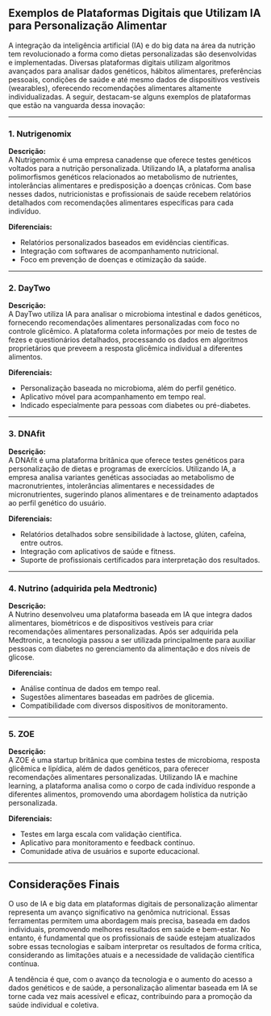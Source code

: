 
## Exemplos de Plataformas Digitais que Utilizam IA para Personalização Alimentar

A integração da inteligência artificial (IA) e do big data na área da nutrição tem revolucionado a forma como dietas personalizadas são desenvolvidas e implementadas. Diversas plataformas digitais utilizam algoritmos avançados para analisar dados genéticos, hábitos alimentares, preferências pessoais, condições de saúde e até mesmo dados de dispositivos vestíveis (wearables), oferecendo recomendações alimentares altamente individualizadas. A seguir, destacam-se alguns exemplos de plataformas que estão na vanguarda dessa inovação:

---

### 1. **Nutrigenomix**

**Descrição:**  
A Nutrigenomix é uma empresa canadense que oferece testes genéticos voltados para a nutrição personalizada. Utilizando IA, a plataforma analisa polimorfismos genéticos relacionados ao metabolismo de nutrientes, intolerâncias alimentares e predisposição a doenças crônicas. Com base nesses dados, nutricionistas e profissionais de saúde recebem relatórios detalhados com recomendações alimentares específicas para cada indivíduo.

**Diferenciais:**
- Relatórios personalizados baseados em evidências científicas.
- Integração com softwares de acompanhamento nutricional.
- Foco em prevenção de doenças e otimização da saúde.

---

### 2. **DayTwo**

**Descrição:**  
A DayTwo utiliza IA para analisar o microbioma intestinal e dados genéticos, fornecendo recomendações alimentares personalizadas com foco no controle glicêmico. A plataforma coleta informações por meio de testes de fezes e questionários detalhados, processando os dados em algoritmos proprietários que preveem a resposta glicêmica individual a diferentes alimentos.

**Diferenciais:**
- Personalização baseada no microbioma, além do perfil genético.
- Aplicativo móvel para acompanhamento em tempo real.
- Indicado especialmente para pessoas com diabetes ou pré-diabetes.

---

### 3. **DNAfit**

**Descrição:**  
A DNAfit é uma plataforma britânica que oferece testes genéticos para personalização de dietas e programas de exercícios. Utilizando IA, a empresa analisa variantes genéticas associadas ao metabolismo de macronutrientes, intolerâncias alimentares e necessidades de micronutrientes, sugerindo planos alimentares e de treinamento adaptados ao perfil genético do usuário.

**Diferenciais:**
- Relatórios detalhados sobre sensibilidade à lactose, glúten, cafeína, entre outros.
- Integração com aplicativos de saúde e fitness.
- Suporte de profissionais certificados para interpretação dos resultados.

---

### 4. **Nutrino (adquirida pela Medtronic)**

**Descrição:**  
A Nutrino desenvolveu uma plataforma baseada em IA que integra dados alimentares, biométricos e de dispositivos vestíveis para criar recomendações alimentares personalizadas. Após ser adquirida pela Medtronic, a tecnologia passou a ser utilizada principalmente para auxiliar pessoas com diabetes no gerenciamento da alimentação e dos níveis de glicose.

**Diferenciais:**
- Análise contínua de dados em tempo real.
- Sugestões alimentares baseadas em padrões de glicemia.
- Compatibilidade com diversos dispositivos de monitoramento.

---

### 5. **ZOE**

**Descrição:**  
A ZOE é uma startup britânica que combina testes de microbioma, resposta glicêmica e lipídica, além de dados genéticos, para oferecer recomendações alimentares personalizadas. Utilizando IA e machine learning, a plataforma analisa como o corpo de cada indivíduo responde a diferentes alimentos, promovendo uma abordagem holística da nutrição personalizada.

**Diferenciais:**
- Testes em larga escala com validação científica.
- Aplicativo para monitoramento e feedback contínuo.
- Comunidade ativa de usuários e suporte educacional.

---

## Considerações Finais

O uso de IA e big data em plataformas digitais de personalização alimentar representa um avanço significativo na genômica nutricional. Essas ferramentas permitem uma abordagem mais precisa, baseada em dados individuais, promovendo melhores resultados em saúde e bem-estar. No entanto, é fundamental que os profissionais de saúde estejam atualizados sobre essas tecnologias e saibam interpretar os resultados de forma crítica, considerando as limitações atuais e a necessidade de validação científica contínua.

A tendência é que, com o avanço da tecnologia e o aumento do acesso a dados genéticos e de saúde, a personalização alimentar baseada em IA se torne cada vez mais acessível e eficaz, contribuindo para a promoção da saúde individual e coletiva.
```
